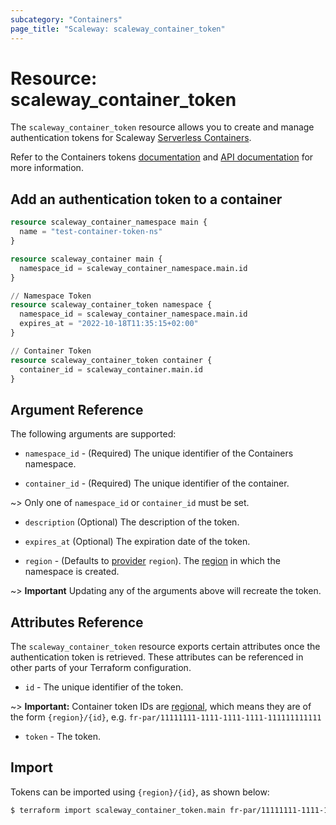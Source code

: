 ```yaml
---
subcategory: "Containers"
page_title: "Scaleway: scaleway_container_token"
---
```


# Resource: scaleway_container_token

The `scaleway_container_token` resource allows you to create and manage authentication tokens for Scaleway [Serverless Containers](https://www.scaleway.com/en/docs/serverless/containers/).

Refer to the Containers tokens [documentation](https://www.scaleway.com/en/docs/serverless/containers/how-to/create-auth-token-from-console/) and [API documentation](https://www.scaleway.com/en/developers/api/serverless-containers/#path-tokens-list-all-tokens) for more information.

## Add an authentication token to a container

```terraform
resource scaleway_container_namespace main {
  name = "test-container-token-ns"
}

resource scaleway_container main {
  namespace_id = scaleway_container_namespace.main.id
}

// Namespace Token
resource scaleway_container_token namespace {
  namespace_id = scaleway_container_namespace.main.id
  expires_at = "2022-10-18T11:35:15+02:00"
}

// Container Token
resource scaleway_container_token container {
  container_id = scaleway_container.main.id
}
```

## Argument Reference

The following arguments are supported:

- `namespace_id` - (Required) The unique identifier of the Containers namespace.

- `container_id` - (Required) The unique identifier of the container.

~> Only one of `namespace_id` or `container_id` must be set.

- `description` (Optional) The description of the token.

- `expires_at` (Optional) The expiration date of the token.

- `region` - (Defaults to [provider](../index.md#region) `region`). The [region](../guides/regions_and_zones.md#regions) in which the namespace is created.

~> **Important** Updating any of the arguments above will recreate the token.

## Attributes Reference

The `scaleway_container_token` resource exports certain attributes once the authentication token is retrieved. These attributes can be referenced in other parts of your Terraform configuration.

- `id` - The unique identifier of the token.

~> **Important:** Container token IDs are [regional](../guides/regions_and_zones.md#resource-ids), which means they are of the form `{region}/{id}`, e.g. `fr-par/11111111-1111-1111-1111-111111111111`

- `token` - The token.

## Import

Tokens can be imported using `{region}/{id}`, as shown below:

```bash
$ terraform import scaleway_container_token.main fr-par/11111111-1111-1111-1111-111111111111
```
